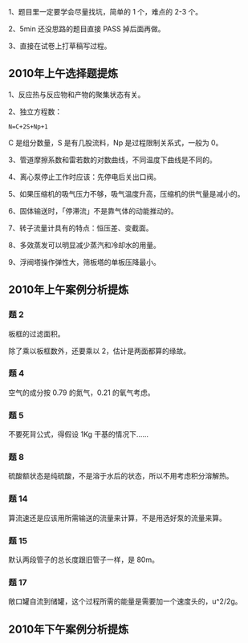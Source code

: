 1、题目里一定要学会尽量找坑，简单的 1 个，难点的 2-3 个。

2、5min 还没思路的题目直接 PASS 掉后面再做。

3、直接在试卷上打草稿写过程。

## 2010年上午选择题提炼

1、反应热与反应物和产物的聚集状态有关。

2、独立方程数：

	N=C+2S+Np+1

C 是组分数量，S 是有几股流料，Np 是过程限制关系式，一般为 0。

3、管道摩擦系数和雷若数的对数曲线，不同温度下曲线是不同的。

4、离心泵停止工作时应该：先停电后关出口阀。

5、如果压缩机的吸气压力不够，吸气温度升高，压缩机的供气量是减小的。

6、固体输送时，「停滞流」不是靠气体的动能推动的。

7、转子流量计具有的特点：恒压差、变截面。

8、多效蒸发可以明显减少蒸汽和冷却水的用量。

9、浮阀塔操作弹性大，筛板塔的单板压降最小。

## 2010年上午案例分析提炼

### 题 2

板框的过滤面积。

除了乘以板框数外，还要乘以 2，估计是两面都算的缘故。

### 题 4

空气的成分按 0.79 的氮气，0.21 的氧气考虑。

### 题 5

不要死背公式，得假设 1Kg 干基的情况下……

### 题 8

硫酸额状态是纯硫酸，不是溶于水后的状态，所以不用考虑积分溶解热。

### 题 14

算流速还是应该用所需输送的流量来计算，不是用选好泵的流量来算。

### 题 15

默认两段管子的总长度跟旧管子一样，是 80m。

### 题 17

敞口罐自流到储罐，这个过程所需的能量是需要加一个速度头的，u^2/2g。




## 2010年下午案例分析提炼

